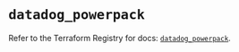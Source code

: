 # `datadog_powerpack`

Refer to the Terraform Registry for docs: [`datadog_powerpack`](https://registry.terraform.io/providers/datadog/datadog/3.78.0/docs/resources/powerpack).
